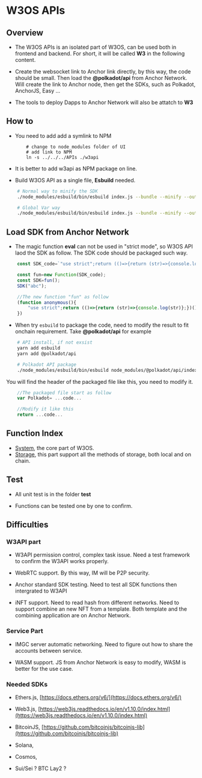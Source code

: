 # W3OS APIs

## Overview

- The W3OS APIs is an isolated part of W3OS, can be used both in frontend and backend. For short, it will be called **W3** in the following content.

- Create the websocket link to Anchor link directly, by this way, the code should be small. Then load the **@polkadot/api** from Anchor Network. Will create the link to Anchor node, then get the SDKs, such as Polkadot, AnchorJS, Easy ...

- The tools to deploy Dapps to Anchor Network will also be attatch to **W3**

## How to

- You need to add add a symlink to NPM

    ```SHELL
        # change to node_modules folder of UI
        # add link to NPM
        ln -s ../../../APIs ./w3api
    ```

- It is better to add w3api as NPM package on line.

- Build W3OS API as a single file, **Esbuild** needed.

```BASH
    # Normal way to minify the SDK
    ./node_modules/esbuild/bin/esbuild index.js --bundle --minify --outfile=./w3.min.js

    # Global Var way
    ./node_modules/esbuild/bin/esbuild index.js --bundle --minify --outfile=./w3g.min.js  --global-name=W3
```

## Load SDK from Anchor Network

- The magic function **eval** can not be used in "strict mode", so W3OS API laod the SDK as follow. The SDK code should be packaged such way.

```Javascript
    const SDK_code=`"use strict";return (()=>{return (str)=>{console.log(str)};})()`;

    const fun=new Function(SDK_code);       
    const SDK=fun();
    SDK("abc");

    //The new function "fun" as follow
    (function anonymous(){
        "use strict";return (()=>{return (str)=>{console.log(str)};})()
    })
```

- When try `esbuild` to package the code, need to modify the result to fit onchain requirement. Take **@polkadot/api** for example

```BASH
    # API install, if not exsist
    yarn add esbuild
    yarn add @polkadot/api

    # Polkadot API package
    ./node_modules/esbuild/bin/esbuild node_modules/@polkadot/api/index.js --bundle --minify --outfile=./polkadot.min.js --global-name=Polkadot
```

You will find the header of the packaged file like this, you need to modify it.

```Javascript
    //The packaged file start as follow
    var Polkadot= ...code...

    //Modify it like this
    return ...code...
```

## Function Index

- [System](./system/README.md), the core part of W3OS.
- [Storage](./storage/README.md), this part support all the methods of storage, both local and on chain.

## Test

- All unit test is in the folder **test**

- Functions can be tested one by one to confirm.

## Difficulties

### W3API part

- W3API permission control, complex task issue. Need a test framework to confirm the W3API works properly.

- WebRTC support. By this way, IM will be P2P security.

- Anchor standard SDK testing. Need to test all SDK functions then intergrated to W3API

- iNFT support. Need to read hash from different networks. Need to support combine an new NFT from a template. Both template and the combining application are on Anchor Network.

### Service Part

- IMGC server automatic networking. Need to figure out how to share the accounts between service.

- WASM support. JS from Anchor Network is easy to modify, WASM is better for the use case.

### Needed SDKs

- Ethers.js, [https://docs.ethers.org/v6/](https://docs.ethers.org/v6/)

- Web3.js, [https://web3js.readthedocs.io/en/v1.10.0/index.html](https://web3js.readthedocs.io/en/v1.10.0/index.html)

- BitcoinJS, [https://github.com/bitcoinjs/bitcoinjs-lib](https://github.com/bitcoinjs/bitcoinjs-lib)

- Solana,

- Cosmos,

- Sui/Sei ? BTC Lay2 ?
